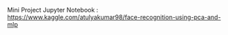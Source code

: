 Mini Project Jupyter Notebook : https://www.kaggle.com/atulyakumar98/face-recognition-using-pca-and-mlp

